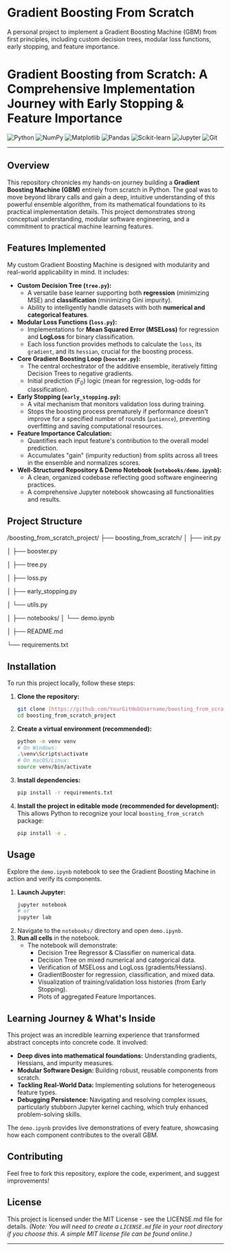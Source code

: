 # Gradient Boosting From Scratch

A personal project to implement a Gradient Boosting Machine (GBM) from first principles, including custom decision trees, modular loss functions, early stopping, and feature importance.

# Gradient Boosting from Scratch: A Comprehensive Implementation Journey with Early Stopping & Feature Importance

![Python](https://img.shields.io/badge/Python-3.9+-blue?style=for-the-badge&logo=python)
![NumPy](https://img.shields.io/badge/NumPy-gray?style=for-the-badge&logo=numpy)
![Matplotlib](https://img.shields.io/badge/Matplotlib-orange?style=for-the-badge&logo=matplotlib)
![Pandas](https://img.shields.io/badge/Pandas-lightgray?style=for-the-badge&logo=pandas)
![Scikit-learn](https://img.shields.io/badge/Scikit--learn-orange?style=for-the-badge&logo=scikit-learn)
![Jupyter](https://img.shields.io/badge/Jupyter-orange?style=for-the-badge&logo=jupyter)
![Git](https://img.shields.io/badge/Git-red?style=for-the-badge&logo=git)

---

## Overview

This repository chronicles my hands-on journey building a **Gradient Boosting Machine (GBM)** entirely from scratch in Python. The goal was to move beyond library calls and gain a deep, intuitive understanding of this powerful ensemble algorithm, from its mathematical foundations to its practical implementation details. This project demonstrates strong conceptual understanding, modular software engineering, and a commitment to practical machine learning features.

## Features Implemented

My custom Gradient Boosting Machine is designed with modularity and real-world applicability in mind. It includes:

* **Custom Decision Tree (`tree.py`):**
    * A versatile base learner supporting both **regression** (minimizing MSE) and **classification** (minimizing Gini impurity).
    * Ability to intelligently handle datasets with both **numerical and categorical features**.
* **Modular Loss Functions (`loss.py`):**
    * Implementations for **Mean Squared Error (MSELoss)** for regression and **LogLoss** for binary classification.
    * Each loss function provides methods to calculate the `loss`, its `gradient`, and its `hessian`, crucial for the boosting process.
* **Core Gradient Boosting Loop (`booster.py`):**
    * The central orchestrator of the additive ensemble, iteratively fitting Decision Trees to negative gradients.
    * Initial prediction ($F_0$) logic (mean for regression, log-odds for classification).
* **Early Stopping (`early_stopping.py`):**
    * A vital mechanism that monitors validation loss during training.
    * Stops the boosting process prematurely if performance doesn't improve for a specified number of rounds (`patience`), preventing overfitting and saving computational resources.
* **Feature Importance Calculation:**
    * Quantifies each input feature's contribution to the overall model prediction.
    * Accumulates "gain" (impurity reduction) from splits across all trees in the ensemble and normalizes scores.
* **Well-Structured Repository & Demo Notebook (`notebooks/demo.ipynb`):**
    * A clean, organized codebase reflecting good software engineering practices.
    * A comprehensive Jupyter notebook showcasing all functionalities and results.

## Project Structure
/boosting_from_scratch_project/
├── boosting_from_scratch/
│   ├── init.py

│   ├── booster.py

│   ├── tree.py

│   ├── loss.py

│   ├── early_stopping.py

│   └── utils.py

│
├── notebooks/
│   └── demo.ipynb

│
├── README.md

└── requirements.txt


## Installation

To run this project locally, follow these steps:

1.  **Clone the repository:**
    ```bash
    git clone [https://github.com/YourGitHubUsername/boosting_from_scratch_project.git](https://github.com/YourGitHubUsername/boosting_from_scratch_project.git)
    cd boosting_from_scratch_project
    ```
2.  **Create a virtual environment (recommended):**
    ```bash
    python -m venv venv
    # On Windows:
    .\venv\Scripts\activate
    # On macOS/Linux:
    source venv/bin/activate
    ```
3.  **Install dependencies:**
    ```bash
    pip install -r requirements.txt
    ```
4.  **Install the project in editable mode (recommended for development):**
    This allows Python to recognize your local `boosting_from_scratch` package:
    ```bash
    pip install -e .
    ```

## Usage

Explore the `demo.ipynb` notebook to see the Gradient Boosting Machine in action and verify its components.

1.  **Launch Jupyter:**
    ```bash
    jupyter notebook
    # or
    jupyter lab
    ```
2.  Navigate to the `notebooks/` directory and open `demo.ipynb`.
3.  **Run all cells** in the notebook.
    * The notebook will demonstrate:
        * Decision Tree Regressor & Classifier on numerical data.
        * Decision Tree on mixed numerical and categorical data.
        * Verification of MSELoss and LogLoss (gradients/Hessians).
        * GradientBooster for regression, classification, and mixed data.
        * Visualization of training/validation loss histories (from Early Stopping).
        * Plots of aggregated Feature Importances.

## Learning Journey & What's Inside

This project was an incredible learning experience that transformed abstract concepts into concrete code. It involved:

* **Deep dives into mathematical foundations:** Understanding gradients, Hessians, and impurity measures.
* **Modular Software Design:** Building robust, reusable components from scratch.
* **Tackling Real-World Data:** Implementing solutions for heterogeneous feature types.
* **Debugging Persistence:** Navigating and resolving complex issues, particularly stubborn Jupyter kernel caching, which truly enhanced problem-solving skills.

The `demo.ipynb` provides live demonstrations of every feature, showcasing how each component contributes to the overall GBM.

## Contributing

Feel free to fork this repository, explore the code, experiment, and suggest improvements!

## License

This project is licensed under the MIT License - see the LICENSE.md file for details.
*(Note: You will need to create a `LICENSE.md` file in your root directory if you choose this. A simple MIT license file can be found online.)*

---